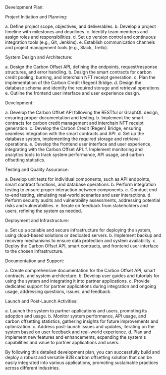 Development Plan:

Project Initiation and Planning:

a. Define project scope, objectives, and deliverables.
b. Develop a project timeline with milestones and deadlines.
c. Identify team members and assign roles and responsibilities.
d. Set up version control and continuous integration tools (e.g., Git, Jenkins).
e. Establish communication channels and project management tools (e.g., Slack, Trello).

System Design and Architecture:

a. Design the Carbon Offset API, defining the endpoints, request/response structures, and error handling.
b. Design the smart contracts for carbon credit pooling, burning, and interchain NFT receipt generation.
c. Plan the implementation of the Carbon Credit (Regen) Bridge.
d. Design the database schema and identify the required storage and retrieval operations.
e. Outline the frontend user interface and user experience design.

Development:

a. Develop the Carbon Offset API following the RESTful or GraphQL design, ensuring proper documentation and testing.
b. Implement the smart contracts for carbon credit management and interchain NFT receipt generation.
c. Develop the Carbon Credit (Regen) Bridge, ensuring seamless integration with the smart contracts and API.
d. Set up the database system, implementing the required storage and retrieval operations.
e. Develop the frontend user interface and user experience, integrating with the Carbon Offset API.
f. Implement monitoring and analytics tools to track system performance, API usage, and carbon offsetting statistics.

Testing and Quality Assurance:

a. Develop unit tests for individual components, such as API endpoints, smart contract functions, and database operations.
b. Perform integration testing to ensure proper interaction between components.
c. Conduct end-to-end testing, simulating real-world scenarios and user interactions.
d. Perform security audits and vulnerability assessments, addressing potential risks and vulnerabilities.
e. Iterate on feedback from stakeholders and users, refining the system as needed.

Deployment and Infrastructure:

a. Set up a scalable and secure infrastructure for deploying the system, using cloud-based solutions or dedicated servers.
b. Implement backup and recovery mechanisms to ensure data protection and system availability.
c. Deploy the Carbon Offset API, smart contracts, and frontend user interface to the chosen infrastructure.

Documentation and Support:

a. Create comprehensive documentation for the Carbon Offset API, smart contracts, and system architecture.
b. Develop user guides and tutorials for using the system and integrating it into partner applications.
c. Provide dedicated support for partner applications during integration and ongoing usage, addressing questions, issues, and feedback.

Launch and Post-Launch Activities:

a. Launch the system to partner applications and users, promoting its adoption and usage.
b. Monitor system performance, API usage, and carbon offsetting statistics, gathering insights for future improvements and optimization.
c. Address post-launch issues and updates, iterating on the system based on user feedback and real-world experience.
d. Plan and implement new features and enhancements, expanding the system's capabilities and value to partner applications and users.

By following this detailed development plan, you can successfully build and deploy a robust and versatile B2B carbon offsetting solution that can be easily integrated into various applications, promoting sustainable practices across different industries.